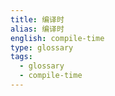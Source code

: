 ```yaml
---
title: 编译时
alias: 编译时
english: compile-time
type: glossary
tags:
  - glossary
  - compile-time
---
```

